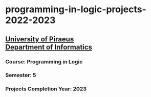 # programming-in-logic-projects-2022-2023
## [University of Piraeus](https://www.unipi.gr/unipi/en/)<br>[Department of Informatics](https://www.cs.unipi.gr/index.php?lang=en)
### Course: Programming in Logic
### Semester: 5
### Projects Completion Year: 2023
